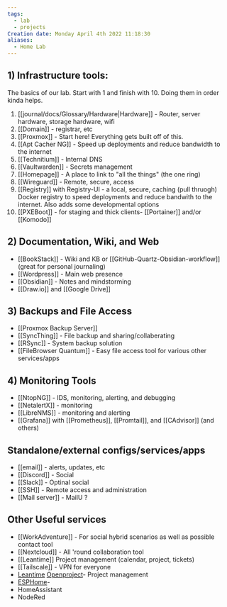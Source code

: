 ```yaml
---
tags:
  - lab
  - projects
Creation date: Monday April 4th 2022 11:18:30
aliases:
  - Home Lab
---
```

## 1) Infrastructure tools:
The basics of our lab.  Start with 1 and finish with 10.  Doing them in order kinda helps.
1) [[journal/docs/Glossary/Hardware|Hardware]] - Router, server hardware, storage hardware, wifi
2) [[Domain]] - registrar, etc
3) [[Proxmox]] - Start here! Everything gets built off of this.
4) [[Apt Cacher NG]] - Speed up deployments and reduce bandwidth to the internet
5) [[Technitium]] - Internal DNS
6) [[Vaultwarden]] - Secrets management
7) [[Homepage]] - A place to link to "all the things" (the one ring)
8) [[Wireguard]] - Remote, secure, access
9) [[Registry]] with Registry-UI - a local, secure, caching (pull thruogh) Docker registry to speed deployments and reduce bandwith to the internet. Also adds some developmental options
10) [[PXEBoot]] - for staging and thick clients- [[Portainer]] and/or [[Komodo]]
## 2) Documentation, Wiki, and Web
- [[BookStack]] - Wiki and KB or [[GitHub-Quartz-Obsidian-workflow]] (great for personal journaling)
- [[Wordpress]] - Main web presence
- [[Obsidian]] - Notes and mindstorming
- [[Draw.io]] and [[Google Drive]]
## 3) Backups and File Access
- [[Proxmox Backup Server]]
- [[SyncThing]] - File backup and sharing/collaberating
- [[RSync]] - System backup solution
- [[FileBrowser Quantum]] - Easy file access tool for various other services/apps
## 4) Monitoring Tools
- [[NtopNG]] - IDS, monitoring, alerting, and debugging
- [[NetalertX]] - monitoring
- [[LibreNMS]] - monitoring and alerting
- [[Grafana]] with [[Prometheus]], [[Promtail]], and [[CAdvisor]] (and others)
## Standalone/external configs/services/apps
- [[email]] - alerts, updates, etc
- [[Discord]] - Social
- [[Slack]] - Optinal social
- [[SSH]] - Remote access and administration
- [[Mail server]] - MailU ?
## Other Useful services
- [[WorkAdventure]] - For social hybrid scenarios as well as possible contact tool
- [[Nextcloud]] - All 'round collaboration tool
- [[Leantime]] Project management (calendar, project, tickets)
- [[Tailscale]] - VPN for everyone
- [Leantime](https://leantime.io/) [Openproject](https://www.openproject.org/)- Project management
- [ESPHome](https://esphome.io/index.html)- 
- HomeAssistant
- NodeRed
